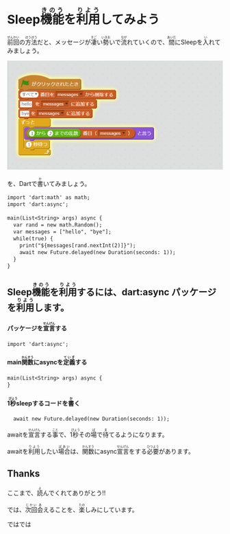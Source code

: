 # Sleep<ruby>機能<rt>きのう</rt></ruby>を<ruby>利用<rt>りよう</rt></ruby>してみよう

<ruby>前回<rt>ぜんかい</rt></ruby>の<ruby>方法<rt>ほうほう</rt></ruby>だと、メッセージが<ruby>凄<rt>すご</rt></ruby>い<ruby>勢<rt>いきお</rt></ruby>いで<ruby>流<rt>なが</rt></ruby>れていくので、<ruby>間<rt>あいだ</rt></ruby>にSleepを<ruby>入<rt>い</rt></ruby>れてみましょう。

![](v001.png)

を、Dartで<ruby>書<rt>か</rt></ruby>いてみましょう。

```
import 'dart:math' as math;
import 'dart:async';

main(List<String> args) async {
  var rand = new math.Random();
  var messages = ["hello", "bye"];
  while(true) {
    print("${messages[rand.nextInt(2)]}");
    await new Future.delayed(new Duration(seconds: 1));
  }
}
```

## Sleep<ruby>機能<rt>きのう</rt></ruby>を<ruby>利用<rt>りよう</rt></ruby>するには、dart:async パッケージを<ruby>利用<rt>りよう<rt></ruby>します。
#### パッケージを<ruby>宣言<rt>せんげん</rt></ruby>する
```
import 'dart:async';
```

#### main<ruby>関数<rt>かんすう</rt></ruby>にasyncを<ruby>定義<rt>ていぎ</rt></ruby>する
```
main(List<String> args) async {
}
```

#### 1<ruby>秒<rt>びょう</rt></ruby>sleepするコードを<ruby>書<rt>か</rt></ruyb>く
```
  await new Future.delayed(new Duration(seconds: 1));
```

awaitを<ruby>宣言<rt>せんげん</rt></ruby>する<ruby>事<rt>こと</rt></ruby>で、1<ruby>秒<rt>びょう</rt></ruby>その<ruby>場<rt>ば</rt></ruby>で<ruby>待<rt>ま</rt></ruby>てるようになります。

awaitを<ruby>利用<rt>りよう</rt></ruby>したい<ruby>場合<rt>ばあい</rt></ruby>は、<ruby>関数<rt>かんすう</rt></ruby>にasync<ruby>宣言<rt>せんげん</rt></ruby>をする<ruby>必要<rt>ひつよう</rt></ruby>があります。


## Thanks

ここまで、<ruby>読<rt>よ</rt></ruby>んでくれてありがとう!!

では、<ruby>次回<rt>じかい</rt><ruby><ruby>会<rt>あ</rt></ruby>えることを、<ruby>楽<rt>たの</rt></ruby>しみにしています。

ではでは
